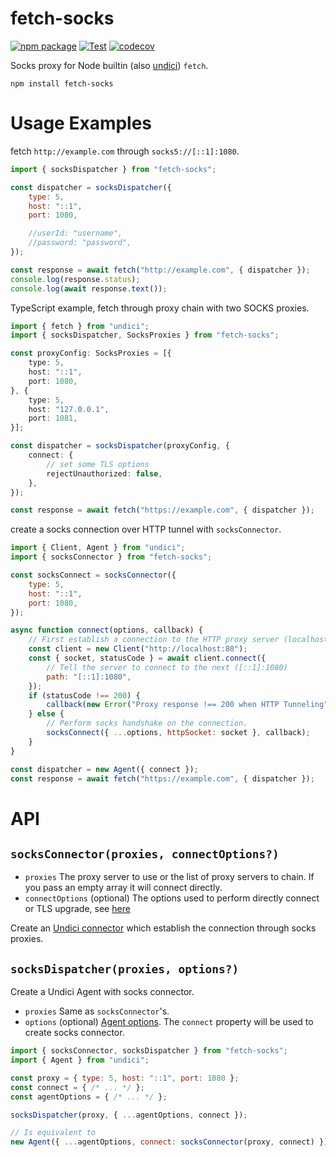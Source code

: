 # fetch-socks

[![npm package](https://img.shields.io/npm/v/fetch-socks.svg)](https://npmjs.com/package/fetch-socks)
[![Test](https://github.com/Kaciras/fetch-socks/actions/workflows/test.yml/badge.svg)](https://github.com/Kaciras/fetch-socks/actions/workflows/test.yml)
[![codecov](https://codecov.io/gh/Kaciras/fetch-socks/branch/master/graph/badge.svg?token=DJLSKIKYBJ)](https://codecov.io/gh/Kaciras/fetch-socks)

Socks proxy for Node builtin (also [undici](https://github.com/nodejs/undici)) `fetch`.

```shell
npm install fetch-socks
```

# Usage Examples

fetch `http://example.com` through `socks5://[::1]:1080`.

```javascript
import { socksDispatcher } from "fetch-socks";

const dispatcher = socksDispatcher({
    type: 5,
    host: "::1",
    port: 1080,

    //userId: "username",
    //password: "password",
});

const response = await fetch("http://example.com", { dispatcher });
console.log(response.status);
console.log(await response.text());
```

TypeScript example, fetch through proxy chain with two SOCKS proxies.

```typescript
import { fetch } from "undici";
import { socksDispatcher, SocksProxies } from "fetch-socks";

const proxyConfig: SocksProxies = [{
    type: 5,
    host: "::1",
    port: 1080,
}, {
    type: 5,
    host: "127.0.0.1",
    port: 1081,
}];

const dispatcher = socksDispatcher(proxyConfig, {
    connect: {
        // set some TLS options
        rejectUnauthorized: false,
    },
});

const response = await fetch("https://example.com", { dispatcher });
```

create a socks connection over HTTP tunnel with `socksConnector`.

```javascript
import { Client, Agent } from "undici";
import { socksConnector } from "fetch-socks";

const socksConnect = socksConnector({
    type: 5,
    host: "::1",
    port: 1080,
});

async function connect(options, callback) {
    // First establish a connection to the HTTP proxy server (localhost:80).
    const client = new Client("http://localhost:80");
    const { socket, statusCode } = await client.connect({
        // Tell the server to connect to the next ([::1]:1080)
        path: "[::1]:1080",
    });
    if (statusCode !== 200) {
        callback(new Error("Proxy response !== 200 when HTTP Tunneling"));
    } else {
        // Perform socks handshake on the connection.
        socksConnect({ ...options, httpSocket: socket }, callback);
    }
}

const dispatcher = new Agent({ connect });
const response = await fetch("https://example.com", { dispatcher });
```

# API

## `socksConnector(proxies, connectOptions?)`

* `proxies` The proxy server to use or the list of proxy servers to chain. If you pass an empty array it will connect directly.
* `connectOptions` (optional) The options used to perform directly connect or TLS upgrade, see [here](https://undici.nodejs.org/#/docs/api/Connector?id=parameter-buildconnectorbuildoptions)

Create an [Undici connector](https://undici.nodejs.org/#/docs/api/Connector) which establish the connection through socks proxies.

## `socksDispatcher(proxies, options?)`

Create a Undici Agent with socks connector.

* `proxies` Same as `socksConnector`'s.
* `options` (optional) [Agent options](https://undici.nodejs.org/#/docs/api/Agent). The `connect` property will be used to create socks connector.

```javascript
import { socksConnector, socksDispatcher } from "fetch-socks";
import { Agent } from "undici";

const proxy = { type: 5, host: "::1", port: 1080 };
const connect = { /* ... */ };
const agentOptions = { /* ... */ };

socksDispatcher(proxy, { ...agentOptions, connect });

// Is equivalent to
new Agent({ ...agentOptions, connect: socksConnector(proxy, connect) });
```

